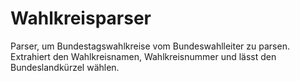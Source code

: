 Wahlkreisparser
===============

Parser, um Bundestagswahlkreise vom Bundeswahlleiter zu parsen.
Extrahiert den Wahlkreisnamen, Wahlkreisnummer und lässt den Bundeslandkürzel wählen.

